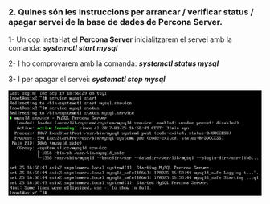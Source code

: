 ### 2.	Quines són les instruccions per arrancar / verificar status / apagar servei de la base de dades de Percona Server.

1- Un cop instal·lat el **Percona Server** inicialitzarem el servei amb la comanda:
         ***systemctl start mysql***
          
2- I ho comprovarem amb la comanda:
          ***systemctl status mysql***
          
3- I per apagar el servei:
          ***systemctl stop mysql***
          
![](https://github.com/joelalcaraz/BBDD/blob/master/Imatges/10.png)
          
          
